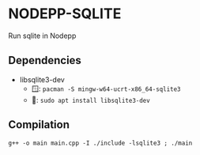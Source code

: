 # NODEPP-SQLITE
Run sqlite in Nodepp

## Dependencies
- libsqlite3-dev
  - 🪟: `pacman -S mingw-w64-ucrt-x86_64-sqlite3`
  - 🐧: `sudo apt install libsqlite3-dev`

## Compilation
`g++ -o main main.cpp -I ./include -lsqlite3 ; ./main`
